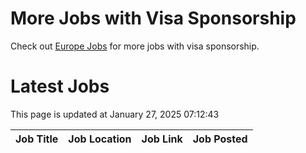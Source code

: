 # More Jobs with Visa Sponsorship

Check out [Europe Jobs](https://github.com/sureshparimi/europejobs#latest-jobs) for more jobs with visa sponsorship.

# Latest Jobs

This page is updated at January 27, 2025 07:12:43

| Job Title | Job Location | Job Link | Job Posted |
| --- | --- | --- | --- |
